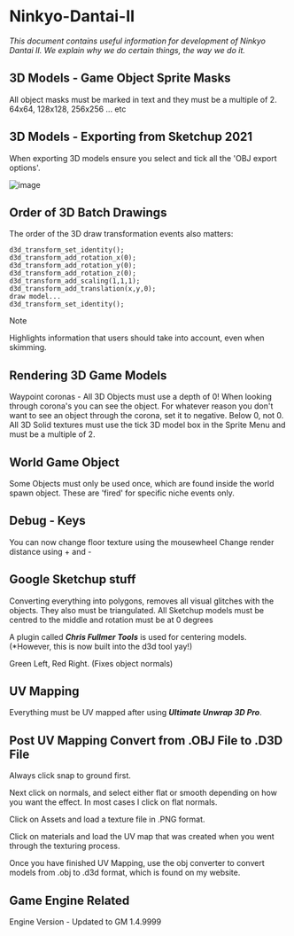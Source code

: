 # Ninkyo-Dantai-II

_This document contains useful information for development of Ninkyo Dantai II. We explain why we do certain things, the way we do it._

## 3D Models - Game Object Sprite Masks

All object masks must be marked in text and they must be a multiple of 2. 64x64, 128x128, 256x256 ... etc

## **3D Models - Exporting from Sketchup 2021**

When exporting 3D models ensure you select and tick all the 'OBJ export options'.

![image](https://github.com/TeamCS1/Ninkyo-Dantai-II/assets/84191027/6c5096fe-5819-42a0-9cf5-61e0259afd06)

## **Order of 3D Batch Drawings**
The order of the 3D draw transformation events also matters:

```
d3d_transform_set_identity();
d3d_transform_add_rotation_x(0);
d3d_transform_add_rotation_y(0);
d3d_transform_add_rotation_z(0);
d3d_transform_add_scaling(1,1,1);
d3d_transform_add_translation(x,y,0);
draw model...
d3d_transform_set_identity();
```

> [!NOTE]
> Highlights information that users should take into account, even when skimming.

## Rendering 3D Game Models

Waypoint coronas - All 3D Objects must use a depth of 0! When looking through corona's you can see the object. For whatever reason you don't want to see an object through the corona, set it to negative. Below 0, not 0.
All 3D Solid textures must use the tick 3D model box in the Sprite Menu and must be a multiple of 2.

## World Game Object

Some Objects must only be used once, which are found inside the world spawn object. These are 'fired' for specific niche events only.

## **Debug - Keys**

You can now change floor texture using the mousewheel
Change render distance using + and -

## Google Sketchup stuff

Converting everything into polygons, removes all visual glitches with the objects. They also must be triangulated.
All Sketchup models must be centred to the middle and rotation must be at 0 degrees 

A plugin called _**Chris Fullmer Tools**_ is used for centering models. (*However, this is now built into the d3d tool yay!)

Green Left, Red Right. (Fixes object normals)

## UV Mapping
Everything must be UV mapped after using _**Ultimate Unwrap 3D Pro**_.

## Post UV Mapping Convert from .OBJ File to .D3D File

Always click snap to ground first.

Next click on normals, and select either flat or smooth depending on how you want the effect. In most cases I click on flat normals.

Click on Assets and load a texture file in .PNG format.

Click on materials and load the UV map that was created when you went through the texturing process.

Once you have finished UV Mapping, use the obj converter to convert models from .obj to .d3d format, which is found on my website.

## Game Engine Related
Engine Version - Updated to GM 1.4.9999





